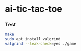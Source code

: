# ai-tic-tac-toe

### Test
```sh
make
sudo apt install valgrind
valgrind --leak-check=yes ./game
```
